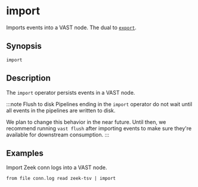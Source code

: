 # import

Imports events into a VAST node. The dual to [`export`](../sources/export.md).

## Synopsis

```
import
```

## Description

The `import` operator persists events in a VAST node.

:::note Flush to disk
Pipelines ending in the `import` operator do not wait until all events in the
pipelines are written to disk.

We plan to change this behavior in the near future. Until then, we recommend
running `vast flush` after importing events to make sure they're available for
downstream consumption.
:::

## Examples

Import Zeek conn logs into a VAST node.

```
from file conn.log read zeek-tsv | import
```
